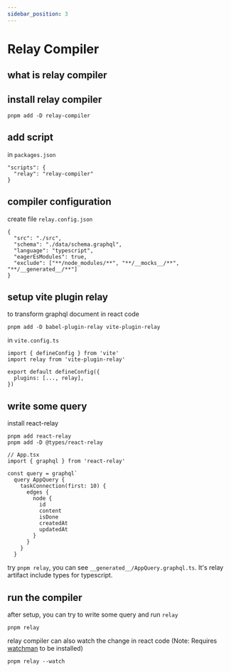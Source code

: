```yaml
---
sidebar_position: 3
---
```


# Relay Compiler

## what is relay compiler

## install relay compiler

```
pnpm add -D relay-compiler
```

## add script
in `packages.json`
```
"scripts": {
  "relay": "relay-compiler"
}
```

## compiler configuration
create file `relay.config.json`
```
{
  "src": "./src",
  "schema": "./data/schema.graphql",
  "language": "typescript",
  "eagerEsModules": true,
  "exclude": ["**/node_modules/**", "**/__mocks__/**", "**/__generated__/**"]
}
```

## setup vite plugin relay
to transform graphql document in react code
```
pnpm add -D babel-plugin-relay vite-plugin-relay
```
in `vite.config.ts`
```
import { defineConfig } from 'vite'
import relay from 'vite-plugin-relay'

export default defineConfig({
  plugins: [..., relay],
})
```

## write some query
install react-relay
```
pnpm add react-relay
pnpm add -D @types/react-relay
```

```
// App.tsx
import { graphql } from 'react-relay'

const query = graphql`
  query AppQuery {
    taskConnection(first: 10) {
      edges {
        node {
          id
          content
          isDone
          createdAt
          updatedAt
        }
      }
    }
  }
```

try `pnpm relay`, you can see `__generated__/AppQuery.graphql.ts`. It's relay artifact include types for typescript.


## run the compiler
after setup, you can try to write some query and run `relay`
```
pnpm relay
```

relay compiler can also watch the change in react code (Note: Requires [watchman](https://facebook.github.io/watchman/) to be installed)
```
pnpm relay --watch
```
